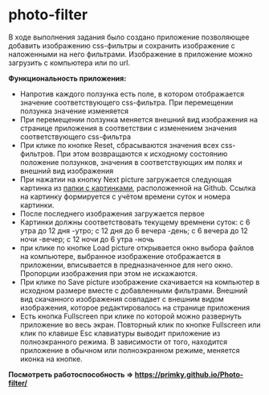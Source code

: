 # photo-filter

В ходе выполнения задания было создано приложение позволяющее добавить изображению css-фильтры и сохранить изображение с наложенными на него фильтрами. Изображение в приложение можно загрузить с компьютера или по url.

**Функциональность приложения:**

- Напротив каждого ползунка есть поле, в котором отображается значение соответствующего css-фильтра. При перемещении ползунка значение изменяется
- При перемещении ползунка меняется внешний вид изображения на странице приложения в соответствии с изменением значения соответствующего css-фильтра
- При клике по кнопке Reset, сбрасываются значения всех css-фильтров. При этом возвращаются к исходному состоянию положение ползунков, значения в соответствующих им полях и внешний вид изображения
- При нажатии на кнопку Next picture загружается следующая картинка из [папки с картинками](https://github.com/rolling-scopes-school/stage1-tasks/tree/assets/images), расположенной на Github. Ссылка на картинку формируется с учётом времени суток и номера картинки.
- После последнего изображения загружается первое
- Картинки должны соответствовать текущему времнени суток: с 6 утра до 12 дня -утро; с 12 дня до 6 вечера -день; с 6 вечера до 12 ночи -вечер; с 12 ночи до 6 утра -ночь
- при клике по кнопке Load picture открывается окно выбора файлов на компьютере, выбранное изображение отображается в приложении, вписывается в предназначенное для него окно. Пропорции изображения при этом не искажаются.
- При клике по Save picture изображение скачивается на компьютер в исходном размере вместе с добавленными фильтрами. Внешний вид скачанного изображения совпадает с внешним видом изображения, которое редактировалось на странице приложения
- Есть кнопка Fullscreen при клике по которой можно развернуть приложение во весь экран. Повторный клик по кнопке Fullscreen или клик по клавише Esc клавиатуры выводит приложение из полноэкранного режима. В зависимости от того, находится приложение в обычном или полноэкранном режиме, меняется иконка на кнопке.

**Посмотреть работоспособность => https://primky.github.io/Photo-filter/**
